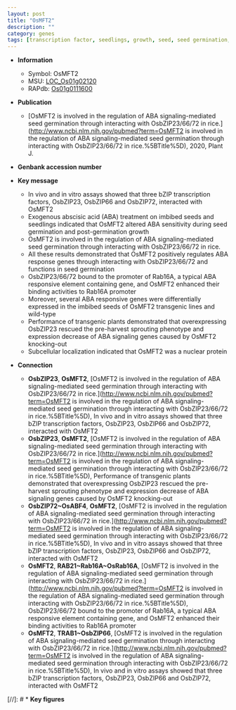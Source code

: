 ```yaml
---
layout: post
title: "OsMFT2"
description: ""
category: genes
tags: [transcription factor, seedlings, growth, seed, seed germination,  ABA , abscisic acid, R protein, ABA]
---
```


* **Information**  
    + Symbol: OsMFT2  
    + MSU: [LOC_Os01g02120](http://rice.plantbiology.msu.edu/cgi-bin/ORF_infopage.cgi?orf=LOC_Os01g02120)  
    + RAPdb: [Os01g0111600](http://rapdb.dna.affrc.go.jp/viewer/gbrowse_details/irgsp1?name=Os01g0111600)  

* **Publication**  
    + [OsMFT2 is involved in the regulation of ABA signaling-mediated seed germination through interacting with OsbZIP23/66/72 in rice.](http://www.ncbi.nlm.nih.gov/pubmed?term=OsMFT2 is involved in the regulation of ABA signaling-mediated seed germination through interacting with OsbZIP23/66/72 in rice.%5BTitle%5D), 2020, Plant J.

* **Genbank accession number**  

* **Key message**  
    + In vivo and in vitro assays showed that three bZIP transcription factors, OsbZIP23, OsbZIP66 and OsbZIP72, interacted with OsMFT2
    + Exogenous abscisic acid (ABA) treatment on imbibed seeds and seedlings indicated that OsMFT2 altered ABA sensitivity during seed germination and post-germination growth
    + OsMFT2 is involved in the regulation of ABA signaling-mediated seed germination through interacting with OsbZIP23/66/72 in rice.
    + All these results demonstrated that OsMFT2 positively regulates ABA response genes through interacting with OsbZIP23/66/72 and functions in seed germination
    + OsbZIP23/66/72 bound to the promoter of Rab16A, a typical ABA responsive element containing gene, and OsMFT2 enhanced their binding activities to Rab16A promoter
    + Moreover, several ABA responsive genes were differentially expressed in the imbibed seeds of OsMFT2 transgenic lines and wild-type
    + Performance of transgenic plants demonstrated that overexpressing OsbZIP23 rescued the pre-harvest sprouting phenotype and expression decrease of ABA signaling genes caused by OsMFT2 knocking-out
    + Subcellular localization indicated that OsMFT2 was a nuclear protein

* **Connection**  
    + __OsbZIP23__, __OsMFT2__, [OsMFT2 is involved in the regulation of ABA signaling-mediated seed germination through interacting with OsbZIP23/66/72 in rice.](http://www.ncbi.nlm.nih.gov/pubmed?term=OsMFT2 is involved in the regulation of ABA signaling-mediated seed germination through interacting with OsbZIP23/66/72 in rice.%5BTitle%5D),  In vivo and in vitro assays showed that three bZIP transcription factors, OsbZIP23, OsbZIP66 and OsbZIP72, interacted with OsMFT2
    + __OsbZIP23__, __OsMFT2__, [OsMFT2 is involved in the regulation of ABA signaling-mediated seed germination through interacting with OsbZIP23/66/72 in rice.](http://www.ncbi.nlm.nih.gov/pubmed?term=OsMFT2 is involved in the regulation of ABA signaling-mediated seed germination through interacting with OsbZIP23/66/72 in rice.%5BTitle%5D),  Performance of transgenic plants demonstrated that overexpressing OsbZIP23 rescued the pre-harvest sprouting phenotype and expression decrease of ABA signaling genes caused by OsMFT2 knocking-out
    + __OsbZIP72~OsABF4__, __OsMFT2__, [OsMFT2 is involved in the regulation of ABA signaling-mediated seed germination through interacting with OsbZIP23/66/72 in rice.](http://www.ncbi.nlm.nih.gov/pubmed?term=OsMFT2 is involved in the regulation of ABA signaling-mediated seed germination through interacting with OsbZIP23/66/72 in rice.%5BTitle%5D),  In vivo and in vitro assays showed that three bZIP transcription factors, OsbZIP23, OsbZIP66 and OsbZIP72, interacted with OsMFT2
    + __OsMFT2__, __RAB21~Rab16A~OsRab16A__, [OsMFT2 is involved in the regulation of ABA signaling-mediated seed germination through interacting with OsbZIP23/66/72 in rice.](http://www.ncbi.nlm.nih.gov/pubmed?term=OsMFT2 is involved in the regulation of ABA signaling-mediated seed germination through interacting with OsbZIP23/66/72 in rice.%5BTitle%5D),  OsbZIP23/66/72 bound to the promoter of Rab16A, a typical ABA responsive element containing gene, and OsMFT2 enhanced their binding activities to Rab16A promoter
    + __OsMFT2__, __TRAB1~OsbZIP66__, [OsMFT2 is involved in the regulation of ABA signaling-mediated seed germination through interacting with OsbZIP23/66/72 in rice.](http://www.ncbi.nlm.nih.gov/pubmed?term=OsMFT2 is involved in the regulation of ABA signaling-mediated seed germination through interacting with OsbZIP23/66/72 in rice.%5BTitle%5D),  In vivo and in vitro assays showed that three bZIP transcription factors, OsbZIP23, OsbZIP66 and OsbZIP72, interacted with OsMFT2

[//]: # * **Key figures**  


